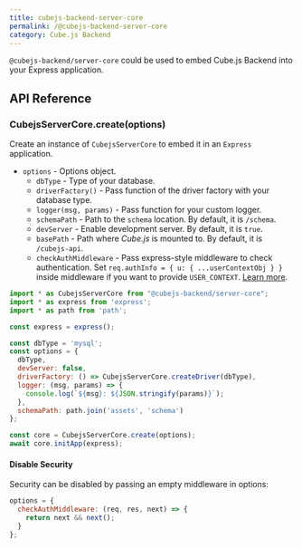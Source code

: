 ```yaml
---
title: cubejs-backend-server-core
permalink: /@cubejs-backend-server-core
category: Cube.js Backend
---
```


`@cubejs-backend/server-core` could be used to embed Cube.js Backend into your
Express application.

## API Reference

### CubejsServerCore.create(options)

Create an instance of `CubejsServerCore` to embed it in an `Express` application.

* `options` - Options object.
    * `dbType` - Type of your database.
    * `driverFactory()` - Pass function of the driver factory with your database type.
    * `logger(msg, params)` - Pass function for your custom logger.
    * `schemaPath` - Path to the `schema` location. By default, it is `/schema`.
    * `devServer` - Enable development server. By default, it is `true`.
    * `basePath` - Path where _Cube.js_ is mounted to. By default, it is `/cubejs-api`.
    * `checkAuthMiddleware` - Pass express-style middleware to check authentication. Set `req.authInfo = { u: { ...userContextObj } }` inside middleware if you want to provide `USER_CONTEXT`. [Learn more](/cube#context-variables-user-context).

```javascript
import * as CubejsServerCore from "@cubejs-backend/server-core";
import * as express from 'express';
import * as path from 'path';

const express = express();

const dbType = 'mysql';
const options = {
  dbType,
  devServer: false,
  driverFactory: () => CubejsServerCore.createDriver(dbType),
  logger: (msg, params) => {
    console.log(`${msg}: ${JSON.stringify(params)}`);
  },
  schemaPath: path.join('assets', 'schema')
};

const core = CubejsServerCore.create(options);
await core.initApp(express);
```

#### Disable Security
Security can be disabled by passing an empty middleware in options:

```javascript
options = {
  checkAuthMiddleware: (req, res, next) => {
    return next && next();
  }
};
```
